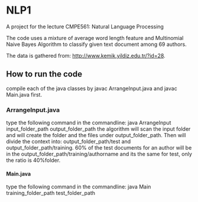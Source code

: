 # NLP1
A project for the lecture CMPE561: Natural Language Processing

The code uses a mixture of average word length feature and Multinomial Naive Bayes Algorithm to classify given text document among 69 authors.

The data is gathered from: http://www.kemik.yildiz.edu.tr/?id=28.

## How to run the code ##
compile each of the java classes by javac ArrangeInput.java and javac Main.java first.

### ArrangeInput.java ###
type the following command in the commandline: java ArrangeInput input_folder_path   output_folder_path
the algorithm will scan the input folder and will create the folder and the files under output_folder_path. Then will divide the context into: output_folder_path/test and output_folder_path/training. 60% of the test documents for an author will be in the output_folder_path/training/authorname and its the same for test, only the ratio is 40%folder.

#### Main.java ###
type the following command in the commandline: java Main training_folder_path test_folder_path

